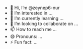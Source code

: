 - 👋 Hi, I’m @zeynep6-nur
- 👀 I’m interested in ...
- 🌱 I’m currently learning ...
- 💞️ I’m looking to collaborate on ...
- 📫 How to reach me ...
- 😄 Pronouns: ...
- ⚡ Fun fact: ...

<!---
zeynep6-nur/zeynep6-nur is a ✨ special ✨ repository because its `README.md` (this file) appears on your GitHub profile.
You can click the Preview link to take a look at your changes.
--->
